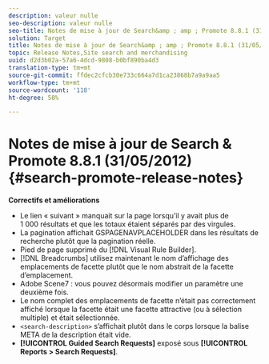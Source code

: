 ```yaml
---
description: valeur nulle
seo-description: valeur nulle
seo-title: Notes de mise à jour de Search&amp ; amp ; Promote 8.8.1 (31/05/2012)
solution: Target
title: Notes de mise à jour de Search&amp ; amp ; Promote 8.8.1 (31/05/2012)
topic: Release Notes,Site search and merchandising
uuid: d2d3b02a-57a6-4dcd-9808-b0bf890ba4d3
translation-type: tm+mt
source-git-commit: ffdec2cfcb30e733c664a7d1ca23868b7a9a9aa5
workflow-type: tm+mt
source-wordcount: '118'
ht-degree: 58%

---
```



# Notes de mise à jour de Search &amp; Promote 8.8.1 (31/05/2012){#search-promote-release-notes}

**Correctifs et améliorations**

* Le lien « suivant » manquait sur la page lorsqu’il y avait plus de 1 000 résultats et que les totaux étaient séparés par des virgules.
* La pagination affichait GSPAGENAVPLACEHOLDER dans les résultats de recherche plutôt que la pagination réelle.
* Pied de page supprimé du [!DNL Visual Rule Builder].
* [!DNL Breadcrumbs] utilisez maintenant le nom d’affichage des emplacements de facette plutôt que le nom abstrait de la facette d’emplacement.
* Adobe Scene7 : vous pouvez désormais modifier un paramètre une deuxième fois.
* Le nom complet des emplacements de facette n’était pas correctement affiché lorsque la facette était une facette attractive (ou à sélection multiple) et était sélectionnée.
* `<search-description>` s’affichait plutôt dans le corps lorsque la balise META de la description était vide.
* **[!UICONTROL Guided Search Requests]** exposé sous **[!UICONTROL Reports > Search Requests]**.

